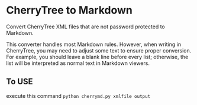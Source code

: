# CherryTree to Markdown
Convert CherryTree XML files that are not password protected to Markdown.

This converter handles most Markdown rules. However, when writing in CherryTree, you may need to adjust some text to ensure proper conversion. For example, you should leave a blank line before every list; otherwise, the list will be interpreted as normal text in Markdown viewers.

## To USE

execute this command `python cherrymd.py xmlfile output`
